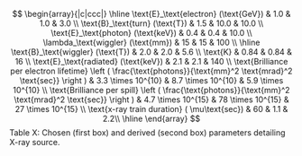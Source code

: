 $$
\begin{array}{|c|ccc|}
  \hline
  \text{E}_\text{electron} (\text{GeV}) &  1.0 & 1.0 & 3.0 \\
  \text{B}_\text{turn} (\text{T}) & 1.5 & 10.0 & 10.0 \\
  \text{E}_\text{photon} (\text{keV}) & 0.4 & 0.4 & 10.0 \\
  \lambda_\text{wiggler} (\text{mm}) & 15 & 15 & 100 \\
  \hline
  \text{B}_\text{wiggler} (\text{T}) & 2.0 & 2.0 & 5.6 \\
  \text{K} & 0.84 & 0.84 & 16 \\
  \text{E}_\text{radiated} (\text{keV}) & 2.1 & 2.1 & 140 \\
  \text{Brilliance per electron lifetime} \left ( \frac{\text{photons}}{\text{mm}^2 \text{mrad}^2 \text{sec}} \right ) & 3.3 \times 10^{10} & 8.7  \times 10^{10} & 5.9  \times 10^{10} \\
  \text{Brilliance per spill} \left ( \frac{\text{photons}}{\text{mm}^2 \text{mrad}^2 \text{sec}} \right ) & 4.7 \times 10^{15} &  78 \times 10^{15} & 27  \times 10^{15} \\
  \text{x-ray train duration} ( \mu\text{sec}) & 60 & 1.1 & 2.2\\
  \hline 
\end{array}
$$
Table X: Chosen (first box) and derived (second box) parameters detailing X-ray source.

